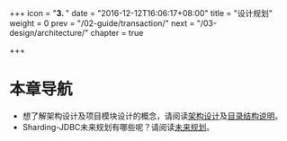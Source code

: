 +++
icon = "<b>3. </b>"
date = "2016-12-12T16:06:17+08:00"
title = "设计规划"
weight = 0
prev = "/02-guide/transaction/"
next = "/03-design/architecture/"
chapter = true

+++

# 本章导航

 - 想了解架构设计及项目模块设计的概念，请阅读[架构设计](/03-design/architecture/)及[目录结构说明](/03-design/module/)。
 - Sharding-JDBC未来规划有哪些呢？请阅读[未来规划](/03-design/roadmap/)。